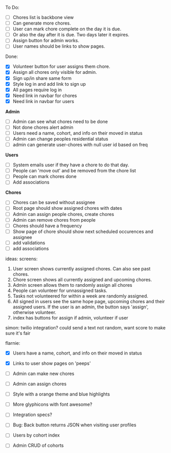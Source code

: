 To Do:
- [ ] Chores list is backbone view
- [ ] Can generate more chores.
- [ ] User can mark chore complete on the day it is due.
- [ ] Or also the day after it is due. Two days later it expires.
- [ ] Assign button for admin works.
- [ ] User names should be links to show pages.

Done:
- [x] Volunteer button for user assigns them chore.
- [x] Assign all chores only visible for admin.
- [x] Sign up/in share same form
- [x] Style log in and add link to sign up
- [x] All pages require log in
- [x] Need link in navbar for chores
- [x] Need link in navbar for users

**Admin**
- [ ] Admin can see what chores need to be done
- [ ] Not done chores alert admin
- [ ] Users need a name, cohort, and info on their moved in status
- [ ] Admin can change peoples residential status
- [ ] admin can generate user-chores with null user id based on freq

**Users**
- [ ] System emails user if they have a chore to do that day.
- [ ] People can 'move out' and be removed from the chore list
- [ ] People can mark chores done
- [ ] Add associations

**Chores**
- [ ] Chores can be saved without assignee
- [ ] Root page should show assigned chores with dates
- [ ] Admin can assign people chores, create chores
- [ ] Admin can remove chores from people
- [ ] Chores should have a frequency
- [ ] Show page of chore should show next scheduled occurences and assignee
- [ ] add validations
- [ ] add associations

ideas:
screens:
1. User screen shows currently assigned chores. Can also see past chores.
2. Chore screen shows all currently assigned and upcoming chores.
3. Admin screen allows them to randomly assign all chores
4. People can volunteer for unnassigned tasks.
5. Tasks not volunteered for within a week are randomly assigned.
6. All signed in users see the same hope page, upcoming chores and their
   assigned users. If the user is an admin, the button says 'assign', otherwise
   volunteer.
7. index has buttons for assign if admin, volunteer if user

simon:
twilio integration? could send a text
not random, want score to make sure it's fair

flarnie:
- [x] Users have a name, cohort, and info on their moved in status
- [x] Links to user show pages on 'peeps'
- [ ] Admin can make new chores
- [ ] Admin can assign chores
- [ ] Style with a orange theme and blue highlights 

- [ ] More glyphicons with font awesome?
- [ ] Integration specs?
- [ ] Bug: Back button returns JSON when visiting user profiles
- [ ] Users by cohort index
- [ ] Admin CRUD of cohorts
